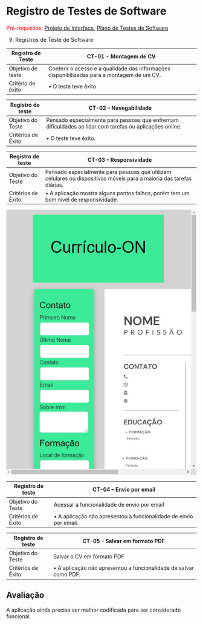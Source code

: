 # Registro de Testes de Software

<span style="color:red">Pré-requisitos: <a href="3-Projeto de Interface.md"> Projeto de Interface</a></span>, <a href="8-Plano de Testes de Software.md"> Plano de Testes de Software</a>

9. Registros de Teste de Software

| Registro de Teste| CT-01 - Montagem de CV| 
|--------------|-----------------------|
|Objetivo de teste|Conferir o acesso e a qualidade das informações disponibilizadas para a montagem de um CV.|
|Critério de êxito|•	O teste teve êxito|

|Registro de teste| CT-02 – Navegabilidade|
|-------------|----------------------------------------------------------------|
|Objetivo do Teste| Pensado especialmente para pessoas que enfrentam dificuldades ao lidar com tarefas ou aplicações online.|
|Critérios de Êxito|•	O teste teve êxito.|
 
|Registro de teste| CT-03 – Responsividade|
|-------------|----------------------------------------------------------------|
|Objetivo do Teste| Pensado especialmente para pessoas que utilizam celulares ou dispositivos móveis para a maioria das tarefas diárias.|
|Critérios de Êxito|•	A aplicação mostra alguns pontos falhos, porém tem um bom nível de responsividade.|
![Responsividade](img/responsividade2.png)

|Registro de teste| CT-04 – Envio por email|
|-------------|----------------------------------------------------------------|
|Objetivo do Teste| Acessar a funcionalidade de envio por email|
|Critérios de Êxito|•	A aplicação não apresentou a funcionalidade de envio por email.|

|Registro de teste| CT-05 – Salvar em formato PDF|
|-------------|----------------------------------------------------------------|
|Objetivo do Teste| Salvar o CV em formato PDF|
|Critérios de Êxito|•	A aplicação não apresentou a funcionalidade de salvar como PDF.|


## Avaliação

A aplicação ainda precisa ser melhor codificada para ser considerado funcional. 

